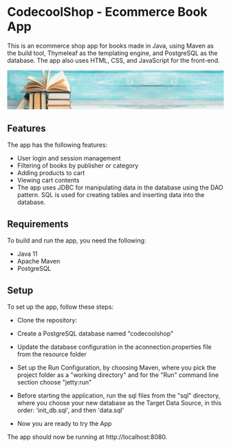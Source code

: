 # CodecoolShop - Ecommerce Book App
This is an ecommerce shop app for books made in Java, using Maven as the build tool, Thymeleaf as the templating engine, and PostgreSQL as the database. The app also uses HTML, CSS, and JavaScript for the front-end.

![codecool-shop](codecool-shop.png)

## Features
The app has the following features:

- User login and session management
- Filtering of books by publisher or category
- Adding products to cart
- Viewing cart contents
- The app uses JDBC for manipulating data in the database using the DAO pattern. SQL is used for creating tables and inserting data into the database.


## Requirements
To build and run the app, you need the following:

- Java 11
- Apache Maven
- PostgreSQL

## Setup
To set up the app, follow these steps:

- Clone the repository:

- Create a PostgreSQL database named "codecoolshop"

- Update the database configuration in the aconnection.properties file from the resource folder

- Set up the Run Configuration, by choosing Maven, where you pick the project folder as a "working directory" and for the "Run" command line section choose "jetty:run"

- Before starting the application, run the sql files from the "sql" directory, where you choose your new database as the Target Data Source, in this order: 'init_db.sql', and then 'data.sql'

- Now you are ready to try the App

The app should now be running at http://localhost:8080.
